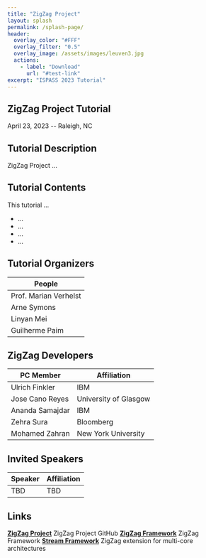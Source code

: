 ```yaml
---
title: "ZigZag Project"
layout: splash
permalink: /splash-page/
header:
  overlay_color: "#FFF"
  overlay_filter: "0.5"
  overlay_image: /assets/images/leuven3.jpg
  actions:
    - label: "Download"
      url: "#test-link"
excerpt: "ISPASS 2023 Tutorial"
---
```



## ZigZag Project Tutorial
April 23, 2023 -- Raleigh, NC

## Tutorial Description
ZigZag Project ...

## Tutorial Contents
This tutorial ...

- ...
- ...
- ...
- ...

## Tutorial Organizers

| People                                                                       |
| ----                                                                         |
| Prof. Marian Verhelst                                                        |
| Arne Symons                                                                  |
| Linyan Mei                                                                   |
| Guilherme Paim                                                               |

## ZigZag Developers

| PC Member                       | Affiliation                                             |
| ----                            | ----                                                    |
| Ulrich Finkler                  |       IBM                                               |
| Jose Cano Reyes                 |       University of Glasgow                             |
| Ananda Samajdar                 |       IBM                                               |
| Zehra Sura                      |       Bloomberg                                         |
| Mohamed Zahran                  |       New York University                               |



## Invited Speakers

| Speaker                                                                                          | Affiliation                                   |
| ----                                                                                             | ----                                          |
|TBD                                                                                               |        TBD                                       |                                          
     
## Links

**[ZigZag Project](https://github.com/ZigZag-Project)** ZigZag Project GitHub
**[ZigZag Framework](https://github.com/ZigZag-Project/ZigZag)** ZigZag Framework
**[Stream Framework](https://github.com/ZigZag-Project/Stream)** ZigZag extension for multi-core architectures


